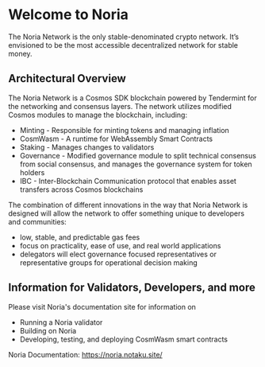 # Welcome to Noria

The Noria Network is the only stable-denominated crypto network. It’s envisioned to be the most accessible decentralized network for stable money.

## Architectural Overview
The Noria Network is a Cosmos SDK blockchain powered by Tendermint for the networking and consensus layers. The network utilizes modified Cosmos modules to manage the blockchain, including:
- Minting - Responsible for minting tokens and managing inflation
- CosmWasm - A runtime for WebAssembly Smart Contracts
- Staking - Manages changes to validators
- Governance - Modified governance module to split technical consensus from social consensus, and manages the governance system for token holders
- IBC - Inter-Blockchain Communication protocol that enables asset transfers across Cosmos blockchains

The combination of different innovations in the way that Noria Network is designed will allow the network to offer something unique to developers and communities:
- low, stable, and predictable gas fees
- focus on practicality, ease of use, and real world applications
- delegators will elect governance focused representatives or representative groups for operational decision making

## Information for Validators, Developers, and more

Please visit Noria's documentation site for information on
- Running a Noria validator
- Building on Noria
- Developing, testing, and deploying CosmWasm smart contracts

Noria Documentation: https://noria.notaku.site/
